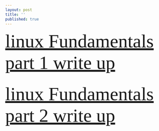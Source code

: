 ```yaml
---
layout: post
title: ''
published: true
---
```

  <span style="font-family:Papyrus; color:red; font-size:60px;">   [linux Fundamentals part 1 write up](https://yehyazakareya.github.io/linux) </span> <br/><br/>



  
 <span style="font-family:Papyrus; color:red; font-size:60px;">   [linux Fundamentals part 2 write up](https://yehyazakareya.github.io/linux2) </span>
